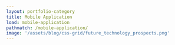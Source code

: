 ```yaml
---
layout: portfolio-category
title: Mobile Application
load: mobile-application
pathmatch: /mobile-application/
image: '/assets/blog/css-grid/future_technology_prospects.png'
---
```

